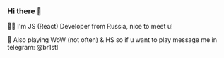### Hi there 👋

🧛🏻 I'm JS (React) Developer from Russia, nice to meet u!

🧙 Also playing WoW (not often) & HS so if u want to play message me in telegram: @br1stl 



<!-- верну статистику когда гитхаб будет активнее -->

<!-- ### 📈 GitHub Stats
  <img width="350px" align="left" src="https://github-readme-stats.vercel.app/api?username=gftx&theme=material-palenight&show_icons=true" />
 -->
